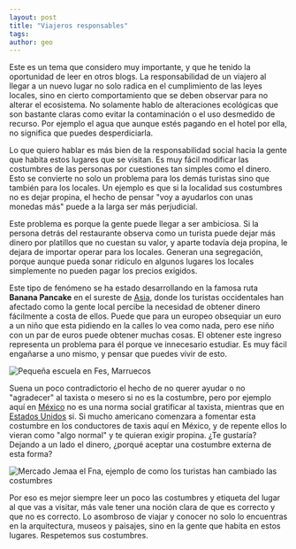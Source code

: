 ```yaml
---
layout: post
title: "Viajeros responsables"
tags: 
author: geo
---
```

Este es un tema que considero muy importante, y que he tenido la oportunidad de leer en otros blogs. La responsabilidad de un viajero al llegar a un nuevo lugar no solo radica en el cumplimiento de las leyes locales, sino en cierto comportamiento que se deben observar para no alterar el ecosistema. No solamente hablo de alteraciones ecológicas que son bastante claras como evitar la contaminación o el uso desmedido de recurso. Por ejemplo el agua que aunque estés pagando en el hotel por ella, no significa que puedes desperdiciarla.

Lo que quiero hablar es más bien de la responsabilidad social hacia la gente que habita estos lugares que se visitan. Es muy fácil modificar las costumbres de las personas por cuestiones tan simples como el dinero. Esto se convierte no solo un problema para los demás turistas sino que también para los locales. Un ejemplo es que si la localidad sus costumbres no es dejar propina, el hecho de pensar "voy a ayudarlos con unas monedas más" puede a la larga ser más perjudicial.

Este problema es porque la gente puede llegar a ser ambiciosa. Si la persona detrás del restaurante observa como un turista puede dejar más dinero por platillos que no cuestan su valor, y aparte todavía deja propina, le dejara de importar operar para los locales. Generan una segregación, porque aunque pueda sonar ridículo en algunos lugares los locales simplemente no pueden pagar los precios exigidos.

Este tipo de fenómeno se ha estado desarrollando en la famosa ruta **Banana Pancake** en el sureste de [Asia](/tag/asia), donde los turistas occidentales han afectado como la gente local percibe la necesidad de obtener dinero fácilmente a costa de ellos. Puede que para un europeo obsequiar un euro a un niño que esta pidiendo en la calles lo vea como nada, pero ese niño con un par de euros puede obtener muchas cosas. El obtener este ingreso representa un problema para él porque ve innecesario estudiar. Es muy fácil engañarse a uno mismo, y pensar que puedes vivir de esto.

![Pequeña escuela en Fes, Marruecos](/content/images/2015/04/2014-12-29-11-54-44.jpg)

Suena un poco contradictorio el hecho de no querer ayudar o no "agradecer" al taxista o mesero si no es la costumbre, pero por ejemplo aquí en [México](/tag/mexico) no es una norma social gratificar al taxista, mientras que en [Estados Unidos](/tag/estados-unidos) si. Si mucho americano comenzara a fomentar esta costumbre en los conductores de taxis aquí en México, y de repente ellos lo vieran como "algo normal" y te quieran exigir propina. ¿Te gustaría? Dejando a un lado el dinero, ¿porqué aceptar una costumbre externa de esta forma?

![Mercado Jemaa el Fna, ejemplo de como los turistas han cambiado las costumbres](/content/images/2015/04/2014-12-31-16-42-24.jpg)

Por eso es mejor siempre leer un poco las costumbres y etiqueta del lugar al que vas a visitar, más vale tener una noción clara de que es correcto y que no es correcto. Lo asombroso de viajar y conocer no solo lo encuentras en la arquitectura, museos y paisajes, sino en la gente que habita en estos lugares. Respetemos sus costumbres.